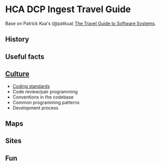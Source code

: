 # HCA DCP Ingest Travel Guide

Base on Patrick Kua's (@patkua) [The Travel Guide to Software Systems](https://www.slideshare.net/thekua/the-travel-guide-to-software-systems).

## History

## Useful facts

## [Culture](CULTURE.md)
* [Coding standards](CULTURE.md#coding-standards)
* Code review/pair programming 
* Conventions in the codebase 
* Common programming patterns 
* Development process

## Maps

## Sites

## Fun